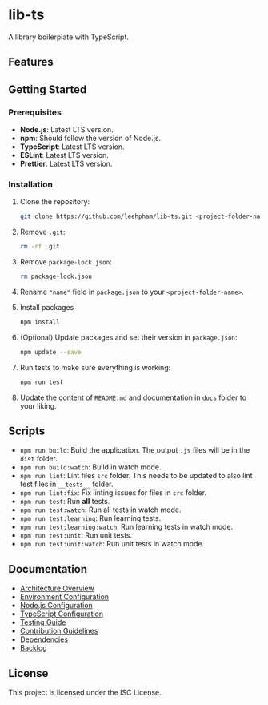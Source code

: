 # lib-ts

A library boilerplate with TypeScript.

## Features

## Getting Started

### Prerequisites

- **Node.js**: Latest LTS version.
- **npm**: Should follow the version of Node.js.
- **TypeScript**: Latest LTS version.
- **ESLint**: Latest LTS version.
- **Prettier**: Latest LTS version.

### Installation

1. Clone the repository:

    ```bash
    git clone https://github.com/leehpham/lib-ts.git <project-folder-name>

2. Remove `.git`:

    ```bash
    rm -rf .git
    ```

3. Remove `package-lock.json`:

    ```bash
    rm package-lock.json
    ```

4. Rename `"name"` field in `package.json` to your `<project-folder-name>`.

5. Install packages

    ```bash
    npm install
    ```

6. (Optional) Update packages and set their version in `package.json`:

    ```bash
    npm update --save
    ```

7. Run tests to make sure everything is working:

    ```bash
    npm run test
    ```

8. Update the content of `README.md` and documentation in `docs` folder to your liking.

## Scripts

- `npm run build`: Build the application.
  The output `.js` files will be in the `dist` folder.
- `npm run build:watch`: Build in watch mode.
- `npm run lint`: Lint files `src` folder.
  This needs to be updated to also lint test files in `__tests__` folder.
- `npm run lint:fix`: Fix linting issues for files in `src` folder.
- `npm run test`: Run **all** tests.
- `npm run test:watch`: Run all tests in watch mode.
- `npm run test:learning`: Run learning tests.
- `npm run test:learning:watch`: Run learning tests in watch mode.
- `npm run test:unit`: Run unit tests.
- `npm run test:unit:watch`: Run unit tests in watch mode.

## Documentation

- [Architecture Overview](./docs/ARCHITECTURE.md)
- [Environment Configuration](./docs/ENVIRONMENT.md)
- [Node.js Configuration](./docs/NODEJS_CONFIG.md)
- [TypeScript Configuration](./docs/TYPESCRIPT_CONFIG.md)
- [Testing Guide](./docs/TESTING.md)
- [Contribution Guidelines](./docs/CONTRIBUTING.md)
- [Dependencies](./docs/DEPENDENCIES.md)
- [Backlog](./docs/BACKLOG.md)

## License

This project is licensed under the ISC License.
